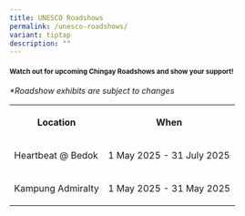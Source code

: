 ```yaml
---
title: UNESCO Roadshows
permalink: /unesco-roadshows/
variant: tiptap
description: ""
---
```

<h4><sub>Watch out for upcoming Chingay Roadshows and show your support!</sub></h4>
<p><em>*Roadshow exhibits are subject to changes</em>
</p>
<table style="minWidth: 50px">
<colgroup>
<col>
<col>
</colgroup>
<tbody>
<tr>
<th rowspan="1" colspan="1">
<p>Location</p>
</th>
<th rowspan="1" colspan="1">
<p>When</p>
</th>
</tr>
<tr>
<td rowspan="1" colspan="1">
<p>Heartbeat @ Bedok</p>
</td>
<td rowspan="1" colspan="1">
<p>1 May 2025 - 31 July 2025</p>
</td>
</tr>
<tr>
<td rowspan="1" colspan="1">
<p>Kampung Admiralty</p>
</td>
<td rowspan="1" colspan="1">
<p>1 May 2025 - 31 May 2025</p>
</td>
</tr>
</tbody>
</table>
<p></p>
<p></p>